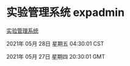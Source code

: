 # 实验管理系统 expadmin
[实验管理系统](http://59.174.26.227:56808/expadmin-782313d2-e1b1-4ea7-932e-3a55e6a1a4d0/)

2021年 05月 28日 星期五 04:30:01 CST

2021年 05月 27日 星期四 20:30:01 GMT
